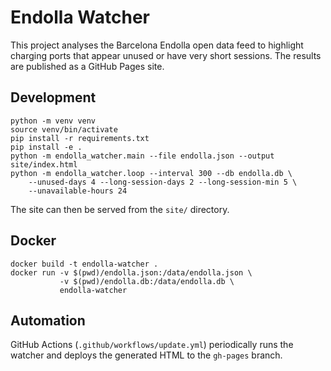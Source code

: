 # Endolla Watcher

This project analyses the Barcelona Endolla open data feed to highlight charging
ports that appear unused or have very short sessions. The results are published
as a GitHub Pages site.

## Development

```
python -m venv venv
source venv/bin/activate
pip install -r requirements.txt
pip install -e .
python -m endolla_watcher.main --file endolla.json --output site/index.html
python -m endolla_watcher.loop --interval 300 --db endolla.db \
    --unused-days 4 --long-session-days 2 --long-session-min 5 \
    --unavailable-hours 24
```

The site can then be served from the `site/` directory.

## Docker

```
docker build -t endolla-watcher .
docker run -v $(pwd)/endolla.json:/data/endolla.json \
           -v $(pwd)/endolla.db:/data/endolla.db \
           endolla-watcher
```

## Automation

GitHub Actions (`.github/workflows/update.yml`) periodically runs the watcher
and deploys the generated HTML to the `gh-pages` branch.
